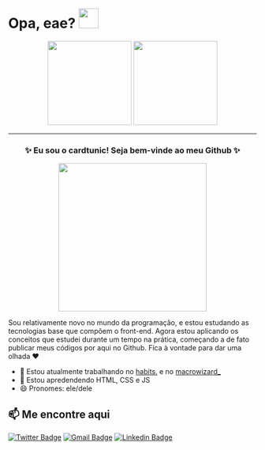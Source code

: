 # Opa, eae? <img width="40px" height="40px" src="https://raw.githubusercontent.com/kaueMarques/kaueMarques/master/hi.gif" />

<p align="center">
<img height="170em" src="https://github-readme-stats.vercel.app/api?username=cardtunic&count_private=true&show_icons=true&theme=default&bg_color=d00062&icon_color=ffffff&text_color=ffffff&ring_color=5c002a&hide_title=true&hide_border=true"/> <img height="170em" src="https://github-readme-stats.vercel.app/api/top-langs?username=cardtunic&count_private=true&show_icons=true&theme=default&bg_color=d00062&text_color=ffffff&hide_title=true&hide_border=true"/>
</p>

---

<h3 align="center">✨ Eu sou o cardtunic! Seja bem-vinde ao meu Github ✨</h3>

<p align="center">
<img align="center" width="300" src="https://skillicons.dev/icons?i=js,html,css,figma,git,php"/></p>

Sou relativamente novo no mundo da programação, e estou estudando as tecnologias base que compõem o front-end. Agora estou aplicando os conceitos que estudei durante um tempo na prática, começando a de fato publicar meus códigos por aqui no Github. Fica à vontade para dar uma olhada ❤️

- 🔭 Estou atualmente trabalhando no [habits.](https://github.com/cardtunic/habits) e no [macrowizard_](https://github.com/cardtunic/macrowizard)
- 🌱 Estou apredendendo HTML, CSS e JS 
- 😄 Pronomes: ele/dele

## 📫 Me encontre aqui

[![Twitter Badge](https://img.shields.io/badge/-@cardtunic-1ca0f1?style=for-the-badge&labelColor=1ca0f1&logo=twitter&logoColor=white&link=http://twitter.com/cardtunic)](http://twitter.com/cardtunic)
[![Gmail Badge](https://img.shields.io/badge/-tuniccontato@gmail.com-c14438?style=for-the-badge&logo=Gmail&logoColor=white&link=mailto:tuniccontato@gmail.com)](mailto:tuniccontato@gmail.com)
[![Linkedin Badge](https://img.shields.io/badge/-KalebMendes-blue?style=for-the-badge&logo=Linkedin&logoColor=white&link=https://www.linkedin.com/in/kaleb-souza-mendes-a696991b0/)](https://www.linkedin.com/in/kaleb-souza-mendes-a696991b0/)
